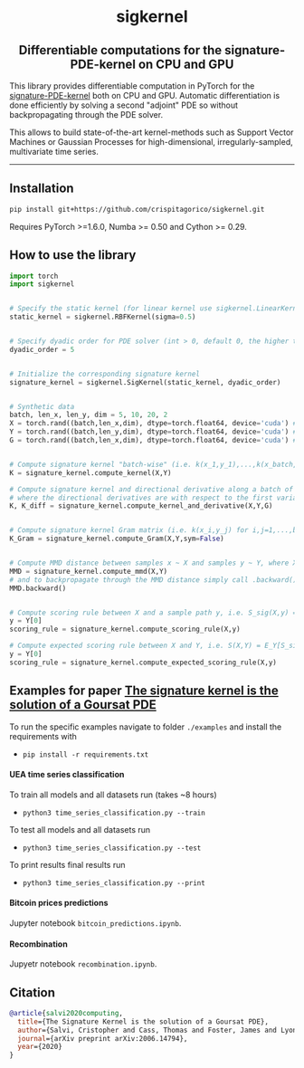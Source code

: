 <h1 align='center'>sigkernel</h1>
<h2 align='center'>Differentiable computations for the signature-PDE-kernel on CPU and GPU</h2>

This library provides differentiable computation in PyTorch for the [signature-PDE-kernel](https://arxiv.org/abs/2006.14794) both on CPU and GPU. Automatic differentiation is done efficiently by solving a second "adjoint" PDE so without backpropagating through the PDE solver.

This allows to build state-of-the-art kernel-methods such as Support Vector Machines or Gaussian Processes for high-dimensional, irregularly-sampled, multivariate time series.

---

## Installation

```bash
pip install git+https://github.com/crispitagorico/sigkernel.git
```

Requires PyTorch >=1.6.0, Numba >= 0.50 and Cython >= 0.29.

## How to use the library

```python
import torch
import sigkernel


# Specify the static kernel (for linear kernel use sigkernel.LinearKernel())
static_kernel = sigkernel.RBFKernel(sigma=0.5)


# Specify dyadic order for PDE solver (int > 0, default 0, the higher the more accurate but slower)
dyadic_order = 5


# Initialize the corresponding signature kernel
signature_kernel = sigkernel.SigKernel(static_kernel, dyadic_order)


# Synthetic data
batch, len_x, len_y, dim = 5, 10, 20, 2
X = torch.rand((batch,len_x,dim), dtype=torch.float64, device='cuda') # shape (batch,len_x,dim)
Y = torch.rand((batch,len_y,dim), dtype=torch.float64, device='cuda') # shape (batch,len_y,dim)
G = torch.rand((batch,len_x,dim), dtype=torch.float64, device='cuda') # shape (batch,len_x,dim)


# Compute signature kernel "batch-wise" (i.e. k(x_1,y_1),...,k(x_batch, y_batch))
K = signature_kernel.compute_kernel(X,Y)

# Compute signature kernel and directional derivative along a batch of paths g,  i.e. D_{g_1}k(x_1,y_1),...,D_{g_batch}k(x_batch, y_batch)), 
# where the directional derivatives are with respect to the first variable.
K, K_diff = signature_kernel.compute_kernel_and_derivative(X,Y,G)


# Compute signature kernel Gram matrix (i.e. k(x_i,y_j) for i,j=1,...,batch), also works for different batch_x != batch_y)
K_Gram = signature_kernel.compute_Gram(X,Y,sym=False)


# Compute MMD distance between samples x ~ X and samples y ~ Y, where X,Y are two distributions on path space
MMD = signature_kernel.compute_mmd(X,Y)
# and to backpropagate through the MMD distance simply call .backward(), like any other PyTorch loss function
MMD.backward()


# Compute scoring rule between X and a sample path y, i.e. S_sig(X,y) = E[k(X,X)] - 2E[k(X,y]
y = Y[0]
scoring_rule = signature_kernel.compute_scoring_rule(X,y)

# Compute expected scoring rule between X and Y, i.e. S(X,Y) = E_Y[S_sig(X,y)]
y = Y[0]
scoring_rule = signature_kernel.compute_expected_scoring_rule(X,y)
```

## Examples for paper [The signature kernel is the solution of a Goursat PDE](https://arxiv.org/abs/2006.14794)
To run the specific examples navigate to folder `./examples` and install the requirements with

+ `pip install -r requirements.txt`

#### UEA time series classification
To train all models and all datasets run (takes ~8 hours)

+ `python3 time_series_classification.py --train`

To test all models and all datasets run 

+ `python3 time_series_classification.py --test`

To print results final results run

+ `python3 time_series_classification.py --print`

#### Bitcoin prices predictions
Jupyter notebook `bitcoin_predictions.ipynb`.

#### Recombination
Jupyetr notebook `recombination.ipynb`.


## Citation

```bibtex
@article{salvi2020computing,
  title={The Signature Kernel is the solution of a Goursat PDE},
  author={Salvi, Cristopher and Cass, Thomas and Foster, James and Lyons, Terry and Yang, Weixin},
  journal={arXiv preprint arXiv:2006.14794},
  year={2020}
}
```

<!-- 
-->

